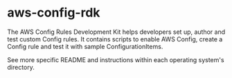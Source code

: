 # aws-config-rdk
The AWS Config Rules Development Kit helps developers set up, author and test custom Config rules. It contains scripts to enable AWS Config, create a Config rule and test it with sample ConfigurationItems. 

See more specific README and instructions within each operating system's directory.
